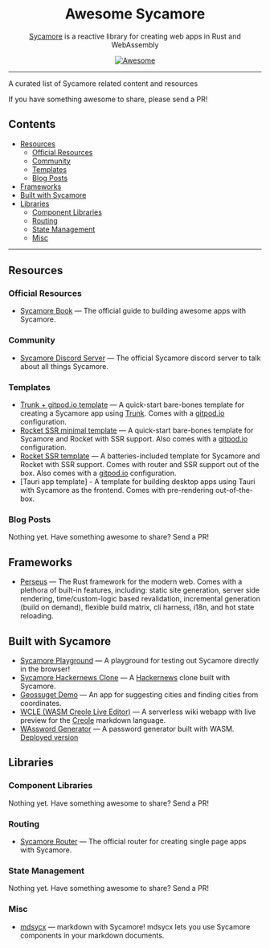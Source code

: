 <h1 align="center">Awesome Sycamore</h1>
<p align="center"><a href="https://sycamore-rs.netlify.app">Sycamore</a> is a reactive library for creating web apps in Rust and WebAssembly</p>

<div align="center">
    <a href="https://awesome.re">
        <img src="https://awesome.re/badge.svg" alt="Awesome" />
    </a>
</div>

---

A curated list of Sycamore related content and resources

If you have something awesome to share, please send a PR!

## Contents

- [Resources](#resources)
  - [Official Resources](#official-resources)
  - [Community](#community)
  - [Templates](#templates)
  - [Blog Posts](#blog-posts)
- [Frameworks](#frameworks)
- [Built with Sycamore](#built-with-sycamore)
- [Libraries](#libraries)
  - [Component Libraries](#component-libraries)
  - [Routing](#routing)
  - [State Management](#state-management)
  - [Misc](#misc)

---

## Resources

### Official Resources

- [Sycamore Book](https://sycamore-rs.netlify.app/docs/getting_started/installation) — The official
  guide to building awesome apps with Sycamore.

### Community

- [Sycamore Discord Server](https://discord.gg/vDwFUmm6mU) — The official Sycamore discord server to
  talk about all things Sycamore.

### Templates

- [Trunk + gitpod.io template](https://github.com/sycamore-rs/sycamore-trunk-gitpod-template) — A
  quick-start bare-bones template for creating a Sycamore app using [Trunk](https://trunkrs.dev).
  Comes with a [gitpod.io](https://www.gitpod.io) configuration.
- [Rocket SSR minimal template](https://github.com/sycamore-rs/sycamore-rocket-minimal-template) — A
  quick-start bare-bones template for Sycamore and Rocket with SSR support. Also comes with a
  [gitpod.io](https://www.gitpod.io) configuration.
- [Rocket SSR template](https://github.com/sycamore-rs/sycamore-rocket-template) — A
  batteries-included template for Sycamore and Rocket with SSR support. Comes with router and SSR
  support out of the box. Also comes with a [gitpod.io](https://www.gitpod.io) configuration.
- [Tauri app template] - A template for building desktop apps using Tauri with Sycamore as the frontend. Comes with pre-rendering out-of-the-box.

### Blog Posts

Nothing yet. Have something awesome to share? Send a PR!

## Frameworks

- [Perseus](https://github.com/arctic-hen7/perseus) — The Rust framework for the modern web. Comes
  with a plethora of built-in features, including: static site generation, server side rendering,
  time/custom-logic based revalidation, incremental generation (build on demand), flexible build
  matrix, cli harness, i18n, and hot state reloading.

## Built with Sycamore

- [Sycamore Playground](https://github.com/sycamore-rs/playground) — A playground for testing out
  Sycamore directly in the browser!
- [Sycamore Hackernews Clone](https://github.com/sycamore-rs/hackernews-sycamore) — A
  [Hackernews](https://news.ycombinator.com) clone built with Sycamore.
- [Geossuget Demo](https://github.com/estin/geosuggest) — An app for suggesting cities and finding
  cities from coordinates.
- [WCLE (WASM Creole Live Editor)](https://github.com/chidea/wasm-creole-live-editor) — A serverless wiki 
  webapp with live preview for the [Creole](http://www.wikicreole.org/) markdown language.
- [WAssword Generator](https://github.com/Miruzz/wassword-generator) — A password generator built with WASM. [Deployed version](https://wassword-generator.web.app/)

## Libraries

### Component Libraries

Nothing yet. Have something awesome to share? Send a PR!

### Routing

- [Sycamore Router](https://github.com/sycamore-rs/sycamore/tree/master/packages/sycamore-router) —
  The official router for creating single page apps with Sycamore.

### State Management

Nothing yet. Have something awesome to share? Send a PR!

### Misc

- [mdsycx](https://github.com/lukechu10/mdsycx) — markdown with Sycamore! mdsycx lets you use 
  Sycamore components in your markdown documents.
